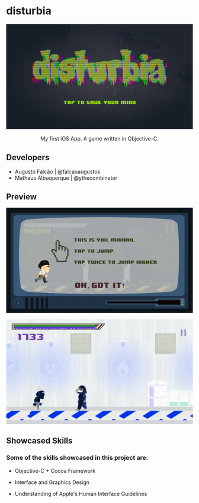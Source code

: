 # disturbia

![PREVIEW_00](media/screenshot00.png)

<p align="center">My first iOS App. A game written in Objective-C.</p>

## Developers
* Augusto Falcão | @falcaoaugustos
* Matheus Albuquerque | @ythecombinator

## Preview
![PREVIEW_01](media/screenshot01.png)

![PREVIEW_02](media/screenshot02.png)

## Showcased Skills
### Some of the skills showcased in this project are:

* Objective-C + Cocoa Framework

* Interface and Graphics Design

* Understanding of Apple's Human Interface Guidelines
